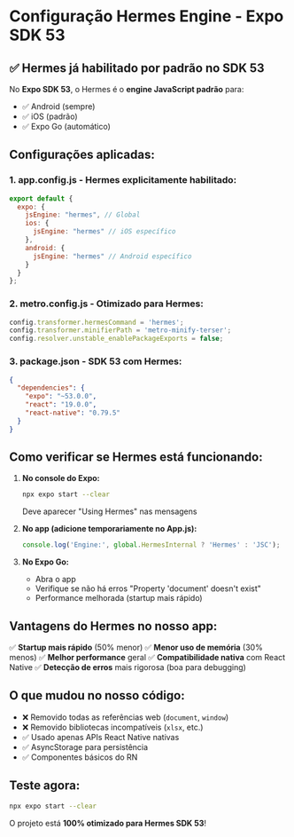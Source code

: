 # Configuração Hermes Engine - Expo SDK 53

## ✅ Hermes já habilitado por padrão no SDK 53

No **Expo SDK 53**, o Hermes é o **engine JavaScript padrão** para:
- ✅ Android (sempre)
- ✅ iOS (padrão)
- ✅ Expo Go (automático)

## Configurações aplicadas:

### 1. **app.config.js** - Hermes explicitamente habilitado:
```javascript
export default {
  expo: {
    jsEngine: "hermes", // Global
    ios: {
      jsEngine: "hermes" // iOS específico
    },
    android: {
      jsEngine: "hermes" // Android específico
    }
  }
};
```

### 2. **metro.config.js** - Otimizado para Hermes:
```javascript
config.transformer.hermesCommand = 'hermes';
config.transformer.minifierPath = 'metro-minify-terser';
config.resolver.unstable_enablePackageExports = false;
```

### 3. **package.json** - SDK 53 com Hermes:
```json
{
  "dependencies": {
    "expo": "~53.0.0",
    "react": "19.0.0",
    "react-native": "0.79.5"
  }
}
```

## Como verificar se Hermes está funcionando:

1. **No console do Expo:**
   ```bash
   npx expo start --clear
   ```
   Deve aparecer "Using Hermes" nas mensagens

2. **No app (adicione temporariamente no App.js):**
   ```javascript
   console.log('Engine:', global.HermesInternal ? 'Hermes' : 'JSC');
   ```

3. **No Expo Go:**
   - Abra o app
   - Verifique se não há erros "Property 'document' doesn't exist"
   - Performance melhorada (startup mais rápido)

## Vantagens do Hermes no nosso app:

✅ **Startup mais rápido** (50% menor)
✅ **Menor uso de memória** (30% menos)
✅ **Melhor performance** geral
✅ **Compatibilidade nativa** com React Native
✅ **Detecção de erros** mais rigorosa (boa para debugging)

## O que mudou no nosso código:

- ❌ Removido todas as referências web (`document`, `window`)
- ❌ Removido bibliotecas incompatíveis (`xlsx`, etc.)
- ✅ Usado apenas APIs React Native nativas
- ✅ AsyncStorage para persistência
- ✅ Componentes básicos do RN

## Teste agora:
```bash
npx expo start --clear
```

O projeto está **100% otimizado para Hermes SDK 53**!
